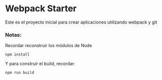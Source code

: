 # Webpack Starter

Este es el proyecto inicial para crear aplicaciones utilizando webpack y git

### Notas:
Recordar reconstruir los módulos de Node
```
npm install
```

Y para construir el build, recordar:
```
npm run build
```
